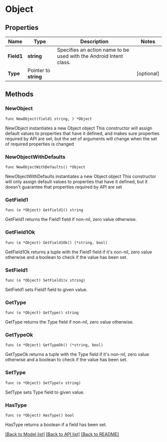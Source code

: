 # Object

## Properties

Name | Type | Description | Notes
------------ | ------------- | ------------- | -------------
**Field1** | **string** | Specifies an action name to be used with the Android Intent class. | 
**Type** | Pointer to **string** |  | [optional] 

## Methods

### NewObject

`func NewObject(field1 string, ) *Object`

NewObject instantiates a new Object object
This constructor will assign default values to properties that have it defined,
and makes sure properties required by API are set, but the set of arguments
will change when the set of required properties is changed

### NewObjectWithDefaults

`func NewObjectWithDefaults() *Object`

NewObjectWithDefaults instantiates a new Object object
This constructor will only assign default values to properties that have it defined,
but it doesn't guarantee that properties required by API are set

### GetField1

`func (o *Object) GetField1() string`

GetField1 returns the Field1 field if non-nil, zero value otherwise.

### GetField1Ok

`func (o *Object) GetField1Ok() (*string, bool)`

GetField1Ok returns a tuple with the Field1 field if it's non-nil, zero value otherwise
and a boolean to check if the value has been set.

### SetField1

`func (o *Object) SetField1(v string)`

SetField1 sets Field1 field to given value.


### GetType

`func (o *Object) GetType() string`

GetType returns the Type field if non-nil, zero value otherwise.

### GetTypeOk

`func (o *Object) GetTypeOk() (*string, bool)`

GetTypeOk returns a tuple with the Type field if it's non-nil, zero value otherwise
and a boolean to check if the value has been set.

### SetType

`func (o *Object) SetType(v string)`

SetType sets Type field to given value.

### HasType

`func (o *Object) HasType() bool`

HasType returns a boolean if a field has been set.


[[Back to Model list]](../README.md#documentation-for-models) [[Back to API list]](../README.md#documentation-for-api-endpoints) [[Back to README]](../README.md)



